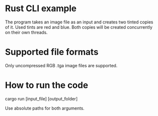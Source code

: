 # Rust CLI example
The program takes an image file as an input and creates two tinted copies of it. Used tints are red and blue. Both copies will be created concurrently on their own threads.

# Supported file formats
Only uncompressed RGB .tga image files are supported.

# How to run the code
cargo run [input_file] [output_folder]

Use absolute paths for both arguments.
